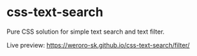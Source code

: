 # css-text-search
Pure CSS solution for simple text search and text filter.

Live preview: https://weroro-sk.github.io/css-text-search/filter/
